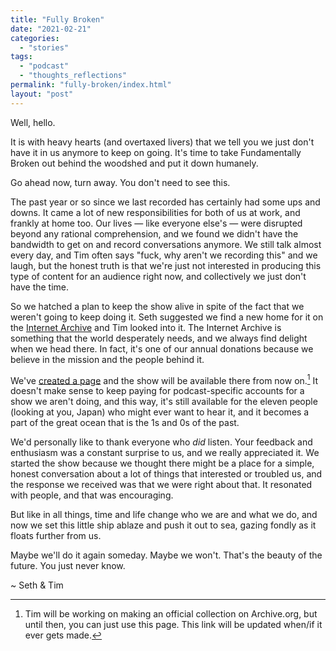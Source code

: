 ```yaml
---
title: "Fully Broken"
date: "2021-02-21"
categories: 
  - "stories"
tags: 
  - "podcast"
  - "thoughts_reflections"
permalink: "fully-broken/index.html"
layout: "post"
---
```


Well, hello.

It is with heavy hearts (and overtaxed livers) that we tell you we just don't have it in us anymore to keep on going. It's time to take Fundamentally Broken out behind the woodshed and put it down humanely.

Go ahead now, turn away. You don't need to see this.

The past year or so since we last recorded has certainly had some ups and downs. It came a lot of new responsibilities for both of us at work, and frankly at home too. Our lives — like everyone else's — were disrupted beyond any rational comprehension, and we found we didn't have the bandwidth to get on and record conversations anymore. We still talk almost every day, and Tim often says "fuck, why aren't we recording this" and we laugh, but the honest truth is that we're just not interested in producing this type of content for an audience right now, and collectively we just don't have the time.

So we hatched a plan to keep the show alive in spite of the fact that we weren't going to keep doing it. Seth suggested we find a new home for it on the [Internet Archive](https://archive.org) and Tim looked into it. The Internet Archive is something that the world desperately needs, and we always find delight when we head there. In fact, it's one of our annual donations because we believe in the mission and the people behind it.

We've [created a page](https://www.nahumck.me/fundamentally-broken/) and the show will be available there from now on.[^1] It doesn't make sense to keep paying for podcast-specific accounts for a show we aren't doing, and this way, it's still available for the eleven people (looking at you, Japan) who might ever want to hear it, and it becomes a part of the great ocean that is the 1s and 0s of the past.

We'd personally like to thank everyone who _did_ listen. Your feedback and enthusiasm was a constant surprise to us, and we really appreciated it. We started the show because we thought there might be a place for a simple, honest conversation about a lot of things that interested or troubled us, and the response we received was that we were right about that. It resonated with people, and that was encouraging.

But like in all things, time and life change who we are and what we do, and now we set this little ship ablaze and push it out to sea, gazing fondly as it floats further from us.

Maybe we'll do it again someday. Maybe we won't. That's the beauty of the future. You just never know.

~ Seth & Tim

[^1]: Tim will be working on making an official collection on Archive.org, but until then, you can just use this page. This link will be updated when/if it ever gets made.
